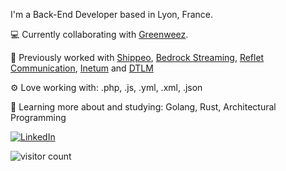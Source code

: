 I'm a Back-End Developer based in Lyon, France.

:computer: Currently collaborating with [Greenweez](https://www.greenweez.com/).

:office: Previously worked with [Shippeo](https://www.shippeo.com/), [Bedrock Streaming](https://www.bedrockstreaming.com/), [Reflet Communication](https://www.refletcommunication.com/), [Inetum](https://www.inetum.com/) and [DTLM](https://www.dtlm.fr/)

:gear: Love working with: .php, .js, .yml, .xml, .json

:seedling: Learning more about and studying: Golang, Rust, Architectural Programming


<a href="https://www.linkedin.com/in/pierre-henri-le-saux/">
    <img src="https://img.shields.io/badge/linkedin-%230077B5.svg?&style=for-the-badge&logo=linkedin&logoColor=white" alt="LinkedIn">
</a> 

![visitor count](https://page-views.glitch.me/badge?page_id=phlesaux)

